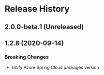 # Release History

## 2.0.0-beta.1 (Unreleased)


## 1.2.8 (2020-09-14)
### Breaking Changes
- Unify Azure Spring Cloud packages version
